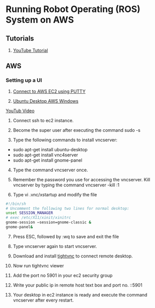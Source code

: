 # Running Robot Operating (ROS) System on AWS

## Tutorials

1. [YouTube Tutorial](https://www.youtube.com/watch?v=9U6GDonGFHw)

## AWS

### Setting up a UI
1. [Connect to AWS EC2 using PUTTY](https://docs.aws.amazon.com/AWSEC2/latest/UserGuide/putty.html?icmpid=docs_ec2_console)


1. [Ubuntu Desktop AWS Windows](https://aws.amazon.com/premiumsupport/knowledge-center/connect-to-ubuntu-1604-windows/)

[YouTub Video](https://www.youtube.com/watch?v=ljvgwmJCUjw)

1. Connect ssh to ec2 instance.

2. Become the super user after executing the command sudo -s

3. Type the following commands to install vncserver:
  * sudo apt-get install ubuntu-desktop
  * sudo apt-get install vnc4server
  * sudo apt-get install gnome-panel

4. Type the command vncserver once.

5. Remember the password you use for accessing the vncserver. Kill vncserver by typing the command vncserver -kill :1

6. Type vi .vnc/xstartup and modify the file

```bash
#!/bin/sh
# Uncomment the following two lines for normal desktop:
unset SESSION_MANAGER
# exec /etc/X11/xinit/xinitrc
gnome-session –session=gnome-classic &
gnome-panel&
```

7. Press ESC, followed by :wq to save and exit the file

8. Type vncserver again to start vncserver.

9. Download and install [tightvnc](ttp://www.tightvnc.com/download.php) to connect remote desktop.

10. Now run tightvnc viewer

11. Add the port no 5901 in your ec2 security group

12. Write your public ip in remote host text box and port no. <publicIp>::5901

13. Your desktop in ec2 instance is ready and execute the command vncserver after every restart.

